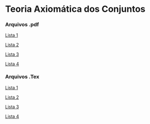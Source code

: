 # Teoria Axiomática dos Conjuntos

### Arquivos .pdf

[Lista 1]()

[Lista 2]()

[Lista 3]()

[Lista 4]()

### Arquivos .Tex

[Lista 1](https://github.com/bfaria1/TAC/blob/main/Lista1.Tex)

[Lista 2]()

[Lista 3]()

[Lista 4]()
